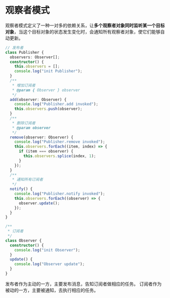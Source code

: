 # 观察者模式

观察者模式定义了一种一对多的依赖关系，让**多个观察者对象同时监听某一个目标对象**，当这个目标对象的状态发生变化时，会通知所有观察者对象，使它们能够自动更新。

```typescript
// 发布者
class Publisher {
  observers: Observer[];
  constructor() {
    this.observers = [];
    console.log("init Publisher");
  }
  /**
   * 增加订阅者
   * @param { Observer } observer
   */
  add(observer: Observer) {
    console.log("Publisher.add invoked");
    this.observers.push(observer);
  }
  /**
   * 删除订阅者
   * @param observer
   */
  remove(observer: Observer) {
    console.log("Publisher.remove invoked");
    this.observers.forEach((item, index) => {
      if (item === observer) {
        this.observers.splice(index, 1);
      }
    });
  }
  /**
   * 通知所有订阅者
   */
  notify() {
    console.log("Publisher.notify invoked");
    this.observers.forEach((observer) => {
      observer.update();
    });
  }
}

/**
 * 订阅者
 */
class Observer {
  constructor() {
    console.log("init Observer");
  }
  update() {
    console.log("Observer update");
  }
}
```

发布者作为主动的一方，主要发布消息，告知订阅者做相应的任务。
订阅者作为被动的一方，主要被通知，去执行相应的任务。
